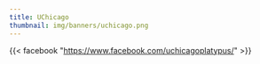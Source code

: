 ```yaml
---
title: UChicago
thumbnail: img/banners/uchicago.png
---
```


{{< facebook "https://www.facebook.com/uchicagoplatypus/" >}}
